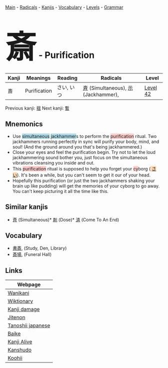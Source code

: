 <style> bigfont {font-size: 100px}</style>
[Main](../index.md) -
[Radicals](../radicals.md) -
[Kanjis](../kanjis.md) -
[Vocabulary](../vocabulary.md) -
[Levels](../levels.md) -
[Grammar](../grammar.md)
# <bigfont> 斎</bigfont> - Purification 

| Kanji | Meanings | Reading | Radicals | Level |
| --- | --- | --- | --- | --- |
| 斎 | Purification | さい, いつ | [斉](../radicals/斉.md) (Simultaneous), [示](../radicals/示.md) (Jackhammer),  | [Level 42](../levels/wk_level42.md) |

Previous kanji: [揺](揺.md) Next kanji: [暫](暫.md) 

## Mnemonics
 * Use <span style="background-color:#ADD8E6"> simultaneous</span> <span style="background-color:#ADD8E6"> jackhammer</span>s to perform the <span style="background-color:#ffcccb"> purification</span> ritual. Two jackhammers running perfectly in sync will purify your body, mind, and soul! (And the ground around you that's being jackhammered.)
* Close your eyes and feel the purification begin. Try not to let the loud jackhammering sound bother you, just focus on the simultaneous vibrations cleansing you inside and out.
* This <span style="background-color:#ffcccb"> purification</span> ritual is supposed to help you forget your <span style="background-color:#ffcccb"> cy</span>borg (<span style="background-color:#fed8b1"> [さい](https://jisho.org/search/さい)</span>). It's been a while, but you can't seem to get it our of your head. 
* Hopefully this purification (or just the two jackhammers shaking your brain up like pudding) will get the memories of your cyborg to go away. You can't keep picturing it all the time like this.


## Similar kanjis
 * [斉](斉.md) (Simultaneous)* [剤](剤.md) (Dose)* [済](済.md) (Come To An End)


## Vocabulary
 * [書斎](../vocabulary/斎.md), (Study, Den, Library)
* [斎場](../vocabulary/斎.md), (Funeral Hall)



## Links 

| Webpage |
| --- |
| [Wanikani          ](https://www.wanikani.com/kanji/斎) |
| [Wiktionary        ](https://en.wiktionary.org/wiki/斎) |
| [Kanji damage      ](http://www.kanjidamage.com/kanji/search?utf8=✓&q=斎) |
| [Jitenon           ](https://jitenon.com/kanji/斎) |
| [Tanoshii japanese ](https://www.tanoshiijapanese.com/dictionary/kanji.cfm?k=斎) |
| [Baike             ](https://baike.baidu.com/item/斎) |
| [Kanji Alive       ](https://app.kanjialive.com/斎) |
| [Kanshudo          ](https://www.kanshudo.com/searchmn?q=斎) |
| [Koohii            ](https://kanji.koohii.com/study/kanji/斎) |
